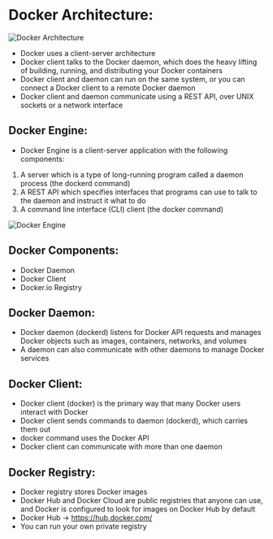 Docker Architecture:
====================

![Docker Architecture](https://github.com/devops2201/Docker-Deep-Dive/blob/master/Dockercomponents.png)

* Docker uses a client-server architecture
* Docker client talks to the Docker daemon, which does the heavy lifting of building, running, and distributing your Docker containers
* Docker client and daemon can run on the same system, or you can connect a Docker client to a remote Docker daemon
* Docker client and daemon communicate using a REST API, over UNIX sockets or a network interface

Docker Engine:
--------------
* Docker Engine is a client-server application with the following components:
1. A server which is a type of long-running program called a daemon process (the dockerd command)
2. A REST API which specifies interfaces that programs can use to talk to the daemon and instruct it what to do
3. A command line interface (CLI) client (the docker command)

![Docker Engine](https://github.com/devops2201/Docker-Deep-Dive/blob/master/Dockerengine.png)


Docker Components:
------------------

* Docker Daemon
* Docker Client
* Docker.io Registry

Docker Daemon:
--------------
* Docker daemon (dockerd) listens for Docker API requests and manages Docker objects such as images, containers, networks, and volumes
* A daemon can also communicate with other daemons to manage Docker services

Docker Client:
--------------
* Docker client (docker) is the primary way that many Docker users interact with Docker
* Docker client  sends commands to daemon (dockerd), which carries them out
* docker command uses the Docker API
* Docker client can communicate with more than one daemon

Docker Registry:
----------------
* Docker registry stores Docker images
* Docker Hub and Docker Cloud are public registries that anyone can use, and Docker is configured to look for images on Docker Hub by default
* Docker Hub -> https://hub.docker.com/
* You can run your own private registry
